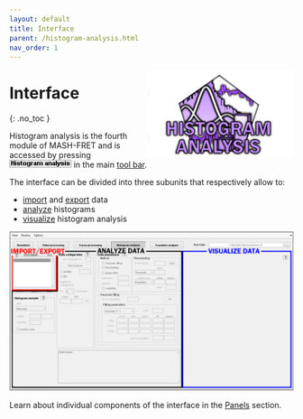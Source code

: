 ```yaml
---
layout: default
title: Interface
parent: /histogram-analysis.html
nav_order: 1
---
```


<img src="../assets/images/logos/logo-histogram-analysis_400px.png" width="260" style="float:right; margin-left: 15px;"/>

# Interface
{: .no_toc }

Histogram analysis is the fourth module of MASH-FRET and is accessed by pressing 
![Histogram analysis](../assets/images/gui/HA-but-histogram-analysis.png "Histogram analysis") in the main 
[tool bar](../Getting_started.html#interface).

The interface can be divided into three subunits that respectively allow to:
* <u>import</u> and <u>export</u> data
* <u>analyze</u> histograms
* <u>visualize</u> histogram analysis

<a class="plain" href="../assets/images/gui/interface-histogram-analysis.png"><img src="../assets/images/gui/interface-histogram-analysis.png" /></a>

Learn about individual components of the interface in the 
[Panels](panels.html) section.

